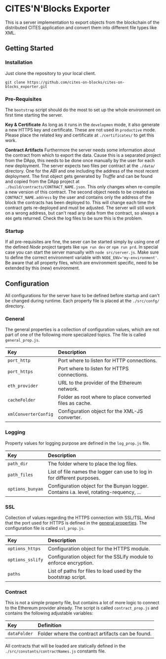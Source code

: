 # CITES'N'Blocks Exporter

This is a server implementation to export objects from the blockchain of the distributed CITES application and convert them into different file types like XML.

## Getting Started

### Installation

Just clone the repository to your local client.

```shell
git clone https://github.com/cites-on-blocks/cites-on-blocks_exporter.git
```

### Pre-Requisites

The `bootstrap` script should do the most to set up the whole environment on first time starting the server.

**Key & Certificate**
As long as it runs in the `developmen` mode, it also generate a new HTTPS key and certificate.
These are not used in `productive` mode. Please place the related key and certificate at `./certificates/` to get this work.

**Contract Artifacts**
Furthermore the server needs some information about the contract from which to export the data.
Cause this is a separated project from the DApp, this needs to be done once manually by the user for each new deployment.
The server expects two files per contract at the `./data/` directory.
One for the _ABI_ and one including the address of the most recent deployment.
The first object gets generated by _Truffle_ and can be found and copied from the DApp project at `./build/contracts/CONTRACT_NAME.json`.
This only changes when re-compile a new version of this contract.
The second object needs to be created as `CONTRACT_NAME.address` by the user and contains only the address of the block the contracts has been deployed to.
This will change each time the contract gets re-deployed and must be adjusted.
The server will still work on a wrong address, but can't read any data from the contract, so always a `404` gets returned.
Check the log files to be sure this is the problem.

### Startup

If all pre-requisites are fine, the sever can be started simply by using one of the defined _Node_ project targets like `npm run dev` or `npm run prd`.
In special case you can start the server manually with `node src/server.js`. Make sure to define the correct environment variable with `NODE_ENV='my-environment'`.
Be aware that all property files, which are environment specific, need to be extended by this (new) environment.

## Configuration

All configurations for the server have to be defined before startup and can't be changed during runtime.
Each property file is placed at the `./src/confg/` directory.

### General

The general properties is a collection of configuration values, which are not part of one of the following
more specialized topics. The file is called `general_prop.js`.

| Key                  | Description                                             |
| :------------------- | :------------------------------------------------------ |
| `port_http`          | Port where to listen for HTTP connections.              |
| `port_https`         | Port where to listen for HTTPS connections.             |
| `eth_provider`       | URL to the provider of the Ethereum network.            |
| `cacheFolder`        | Folder as root where to place converted files as cache. |
| `xmlConverterConfig` | Configuration object for the XML-JS converter.          |

### Logging

Property values for logging purpose are defined in the `log_prop.js` file.

| Key              | Description                                                                             |
| :--------------- | :-------------------------------------------------------------------------------------- |
| `path_dir`       | The folder where to place the log files.                                                |
| `path_files`     | List of file names the logger can use to log in for different purposes.                 |
| `options_bunyan` | Configuration object for the Bunyan logger. Contains i.a. level, rotating-requency, ... |

### SSL

Collection of values regarding the HTTPS connection with SSL/TSL. Mind that the port used for HTTPS is
defined in the [general properties](#General). The configuration file is called `ssl_prop.js`.

| Key              | Description                                                       |
| :--------------- | :---------------------------------------------------------------- |
| `options_https`  | Configuration object for the HTTPS module.                        |
| `options_sslify` | Configuration object for the SSLify module to enforce encryption. |
| `paths`          | List of paths for files to load used by the bootstrap script.     |

### Contract

This is not a simple property file, but contains a lot of more logic to connect to the Ethereum provider
already. The script is called `contract_prop.js` and contains the following adjustable variables:

| Key          | Definition                                        |
| :----------- | :------------------------------------------------ |
| `dataFolder` | Folder where the contract artifacts can be found. |

All contracts that will be loaded are statically defined in the `./src/constants/contractNames.js` constants
file.
